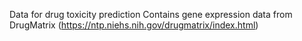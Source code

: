 Data for drug toxicity prediction
Contains gene expression data from DrugMatrix (https://ntp.niehs.nih.gov/drugmatrix/index.html)
